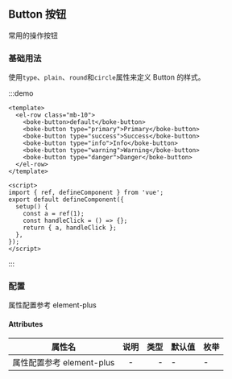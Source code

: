 ## Button 按钮

常用的操作按钮

### 基础用法

使用`type`、`plain`、`round`和`circle`属性来定义 Button 的样式。

:::demo

```vue
<template>
  <el-row class="mb-10">
    <boke-button>default</boke-button>
    <boke-button type="primary">Primary</boke-button>
    <boke-button type="success">Success</boke-button>
    <boke-button type="info">Info</boke-button>
    <boke-button type="warning">Warning</boke-button>
    <boke-button type="danger">Danger</boke-button>
  </el-row>
</template>

<script>
import { ref, defineComponent } from 'vue';
export default defineComponent({
  setup() {
    const a = ref(1);
    const handleClick = () => {};
    return { a, handleClick };
  },
});
</script>
```

:::

### 配置

属性配置参考 element-plus

#### Attributes

| 属性名                    | 说明 | 类型 | 默认值 | 枚举 |
| ------------------------- | :--: | ---: | ------ | ---- |
| 属性配置参考 element-plus |  -   |    - | -      | -    |
